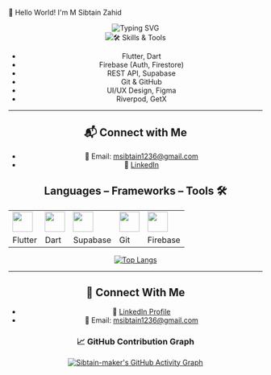 👋 Hello World! I'm M Sibtain Zahid
<div align="center">
  <img src="https://readme-typing-svg.herokuapp.com?font=Fira+Code&size=35&duration=3000&pause=1000&color=58A6FF&center=true&vCenter=true&repeat=true&width=500&height=70&lines=Flutter+Engineer;Mobile+App+Developer;Cross+Platform+Expert;Dart+Developer" alt="Typing SVG">
</div>
<div align="center">
  <img src="https://img.shields.io/github/followers/YourGitHubUsername?


## 🛠️ Skills & Tools

- Flutter, Dart
- Firebase (Auth, Firestore)
- REST API, Supabase
- Git & GitHub
- UI/UX Design, Figma
- Riverpod, GetX

---


## 📬 Connect with Me

- 📧 Email: msibtain1236@gmail.com  
- 💼 [LinkedIn](https://www.linkedin.com/in/msibtainzahid/)  


## Languages – Frameworks – Tools 🛠️

| | | | | |
| --- | --- | --- | --- | --- |
| <img src="https://cdn.jsdelivr.net/gh/devicons/devicon/icons/flutter/flutter-original.svg" width="40" height="40"/> | <img src="https://cdn.jsdelivr.net/gh/devicons/devicon/icons/dart/dart-original.svg" width="40" height="40"/> | <img src="https://cdn.jsdelivr.net/gh/devicons/devicon/icons/supabase/supabase-original.svg" width="40" height="40"/> | <img src="https://cdn.jsdelivr.net/gh/devicons/devicon/icons/git/git-original.svg" width="40" height="40"/> | <img src="https://cdn.jsdelivr.net/gh/devicons/devicon/icons/firebase/firebase-plain.svg" width="40" height="40"/> |
| Flutter | Dart | Supabase | Git | Firebase |





[![Top Langs](https://github-readme-stats.vercel.app/api/top-langs/?username=Sibtain-maker&layout=compact&theme=dark)](https://github.com/anuraghazra/github-readme-stats)

---

## 🔗 Connect With Me

- 🔗 [LinkedIn Profile](https://www.linkedin.com/in/sibtainzahid/)
- 📧 Email: msibtain1236@gmail.com
### 📈 GitHub Contribution Graph

[![Sibtain-maker's GitHub Activity Graph](https://github-readme-activity-graph.vercel.app/graph?username=Sibtain-maker&theme=react-dark&area=true&hide_border=true)](https://github.com/ashutosh00710/github-readme-activity-graph)
